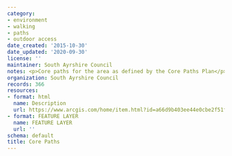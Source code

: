 ```yaml
---
category:
- environment
- walking
- paths
- outdoor access
date_created: '2015-10-30'
date_updated: '2020-09-30'
license: ''
maintainer: South Ayrshire Council
notes: <p>Core paths for the area as defined by the Core Paths Plan</p>
organization: South Ayrshire Council
records: 366
resources:
- format: html
  name: Description
  url: https://www.arcgis.com/home/item.html?id=a66d9b403ee44e0cbe2f51f019c380d3
- format: FEATURE LAYER
  name: FEATURE LAYER
  url: ''
schema: default
title: Core Paths
---
```

